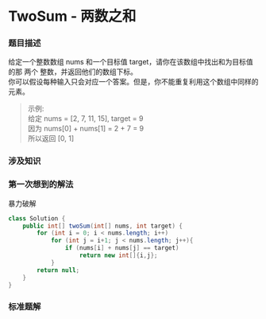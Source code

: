 # TwoSum - 两数之和
### 题目描述
给定一个整数数组 nums 和一个目标值 target，请你在该数组中找出和为目标值的那 两个 整数，并返回他们的数组下标。  
你可以假设每种输入只会对应一个答案。但是，你不能重复利用这个数组中同样的元素。

>示例:  
给定 nums = [2, 7, 11, 15], target = 9  
因为 nums[0] + nums[1] = 2 + 7 = 9  
所以返回 [0, 1]  

### 涉及知识


### 第一次想到的解法
暴力破解
```Java
class Solution {
    public int[] twoSum(int[] nums, int target) {
        for (int i = 0; i < nums.length; i++)
            for (int j = i+1; j < nums.length; j++){
                if (nums[i] + nums[j] == target)
                    return new int[]{i,j};
            }
        return null;
    }
}
```

### 标准题解
